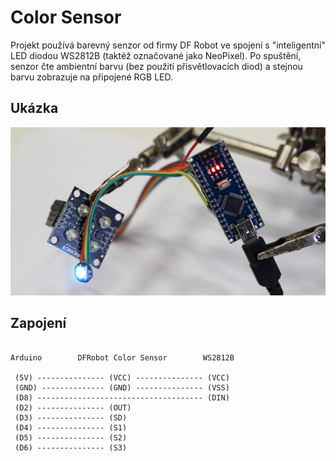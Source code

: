 # Color Sensor

Projekt používá barevný senzor od firmy DF Robot ve spojení s "inteligentní" LED
diodou WS2812B (taktéž označované jako NeoPixel). Po spuštění, senzor čte
ambientní barvu (bez použití přisvětlovacích diod) a stejnou barvu zobrazuje na
připojené RGB LED.

## Ukázka

![Ukázka](preview.jpg)

## Zapojení

```

Arduino        DFRobot Color Sensor        WS2812B

 (5V) --------------- (VCC) --------------- (VCC)
 (GND) -------------- (GND) --------------- (VSS)
 (D8) ------------------------------------- (DIN)
 (D2) --------------- (OUT)
 (D3) --------------- (SD)
 (D4) --------------- (S1)
 (D5) --------------- (S2)
 (D6) --------------- (S3)

```